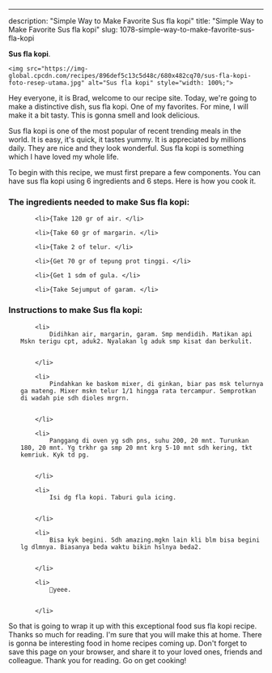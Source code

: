 ---
description: "Simple Way to Make Favorite Sus fla kopi"
title: "Simple Way to Make Favorite Sus fla kopi"
slug: 1078-simple-way-to-make-favorite-sus-fla-kopi

<p>
	<strong>Sus fla kopi</strong>. 
	
</p>
<p>
	
	<img src="https://img-global.cpcdn.com/recipes/896def5c13c5d48c/680x482cq70/sus-fla-kopi-foto-resep-utama.jpg" alt="Sus fla kopi" style="width: 100%;">
	
	
</p>
<p>
	Hey everyone, it is Brad, welcome to our recipe site. Today, we're going to make a distinctive dish, sus fla kopi. One of my favorites. For mine, I will make it a bit tasty. This is gonna smell and look delicious.
</p>
	
<p>
	
</p>
<p>
	Sus fla kopi is one of the most popular of recent trending meals in the world. It is easy, it's quick, it tastes yummy. It is appreciated by millions daily. They are nice and they look wonderful. Sus fla kopi is something which I have loved my whole life.
</p>

<p>
To begin with this recipe, we must first prepare a few components. You can have sus fla kopi using 6 ingredients and 6 steps. Here is how you cook it.
</p>

<h3>The ingredients needed to make Sus fla kopi:</h3>

<ol>
	
		<li>{Take 120 gr of air. </li>
	
		<li>{Take 60 gr of margarin. </li>
	
		<li>{Take 2 of telur. </li>
	
		<li>{Get 70 gr of tepung prot tinggi. </li>
	
		<li>{Get 1 sdm of gula. </li>
	
		<li>{Take Sejumput of garam. </li>
	
</ol>
<p>
	
</p>

<h3>Instructions to make Sus fla kopi:</h3>

<ol>
	
		<li>
			Didihkan air, margarin, garam. Smp mendidih. Matikan api Mskn terigu cpt, aduk2. Nyalakan lg aduk smp kisat dan berkulit.
			
			
		</li>
	
		<li>
			Pindahkan ke baskom mixer, di ginkan, biar pas msk telurnya ga mateng. Mixer mskn telur 1/1 hingga rata tercampur. Semprotkan di wadah pie sdh dioles mrgrn.
			
			
		</li>
	
		<li>
			Panggang di oven yg sdh pns, suhu 200, 20 mnt. Turunkan 180, 20 mnt. Yg trkhr ga smp 20 mnt krg 5-10 mnt sdh kering, tkt kemriuk. Kyk td pg.
			
			
		</li>
	
		<li>
			Isi dg fla kopi. Taburi gula icing.
			
			
		</li>
	
		<li>
			Bisa kyk begini. Sdh amazing.mgkn lain kli blm bisa begini lg dlmnya. Biasanya beda waktu bikin hslnya beda2.
			
			
		</li>
	
		<li>
			🥰yeee.
			
			
		</li>
	
</ol>

<p>
	
</p>

<p>
	So that is going to wrap it up with this exceptional food sus fla kopi recipe. Thanks so much for reading. I'm sure that you will make this at home. There is gonna be interesting food in home recipes coming up. Don't forget to save this page on your browser, and share it to your loved ones, friends and colleague. Thank you for reading. Go on get cooking!
</p>
